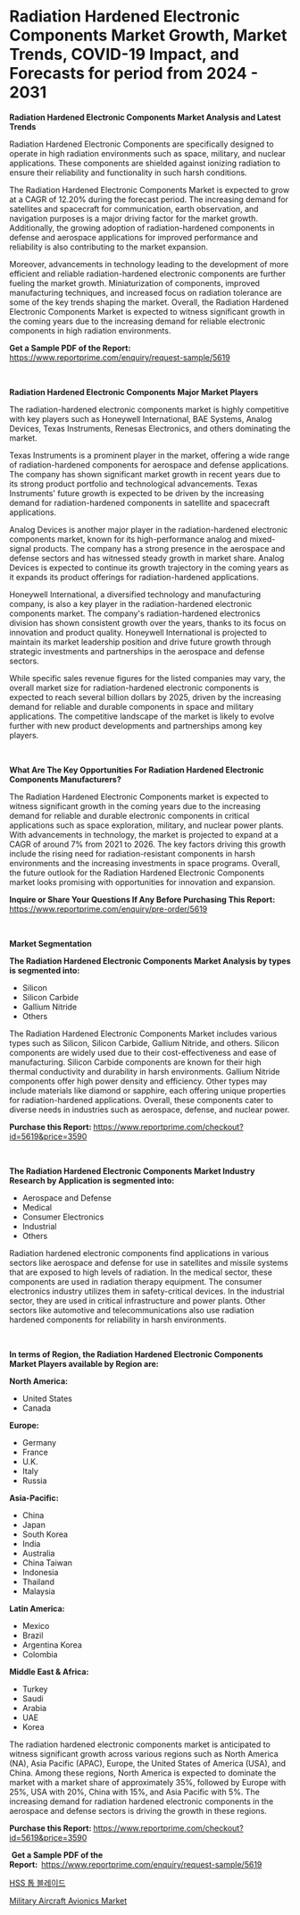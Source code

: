 <p><h1>Radiation Hardened Electronic Components Market Growth, Market Trends, COVID-19 Impact, and Forecasts for period from 2024 - 2031</h1></p><p><strong>Radiation Hardened Electronic Components Market Analysis and Latest Trends</strong></p>
<p><p>Radiation Hardened Electronic Components are specifically designed to operate in high radiation environments such as space, military, and nuclear applications. These components are shielded against ionizing radiation to ensure their reliability and functionality in such harsh conditions.</p><p>The Radiation Hardened Electronic Components Market is expected to grow at a CAGR of 12.20% during the forecast period. The increasing demand for satellites and spacecraft for communication, earth observation, and navigation purposes is a major driving factor for the market growth. Additionally, the growing adoption of radiation-hardened components in defense and aerospace applications for improved performance and reliability is also contributing to the market expansion.</p><p>Moreover, advancements in technology leading to the development of more efficient and reliable radiation-hardened electronic components are further fueling the market growth. Miniaturization of components, improved manufacturing techniques, and increased focus on radiation tolerance are some of the key trends shaping the market. Overall, the Radiation Hardened Electronic Components Market is expected to witness significant growth in the coming years due to the increasing demand for reliable electronic components in high radiation environments.</p></p>
<p><strong>Get a Sample PDF of the Report:&nbsp;</strong> <a href="https://www.reportprime.com/enquiry/request-sample/5619">https://www.reportprime.com/enquiry/request-sample/5619</a></p>
<p>&nbsp;</p>
<p><strong>Radiation Hardened Electronic Components Major Market Players</strong></p>
<p><p>The radiation-hardened electronic components market is highly competitive with key players such as Honeywell International, BAE Systems, Analog Devices, Texas Instruments, Renesas Electronics, and others dominating the market. </p><p>Texas Instruments is a prominent player in the market, offering a wide range of radiation-hardened components for aerospace and defense applications. The company has shown significant market growth in recent years due to its strong product portfolio and technological advancements. Texas Instruments' future growth is expected to be driven by the increasing demand for radiation-hardened components in satellite and spacecraft applications.</p><p>Analog Devices is another major player in the radiation-hardened electronic components market, known for its high-performance analog and mixed-signal products. The company has a strong presence in the aerospace and defense sectors and has witnessed steady growth in market share. Analog Devices is expected to continue its growth trajectory in the coming years as it expands its product offerings for radiation-hardened applications.</p><p>Honeywell International, a diversified technology and manufacturing company, is also a key player in the radiation-hardened electronic components market. The company's radiation-hardened electronics division has shown consistent growth over the years, thanks to its focus on innovation and product quality. Honeywell International is projected to maintain its market leadership position and drive future growth through strategic investments and partnerships in the aerospace and defense sectors.</p><p>While specific sales revenue figures for the listed companies may vary, the overall market size for radiation-hardened electronic components is expected to reach several billion dollars by 2025, driven by the increasing demand for reliable and durable components in space and military applications. The competitive landscape of the market is likely to evolve further with new product developments and partnerships among key players.</p></p>
<p>&nbsp;</p>
<p><strong>What Are The Key Opportunities For Radiation Hardened Electronic Components Manufacturers?</strong></p>
<p><p>The Radiation Hardened Electronic Components market is expected to witness significant growth in the coming years due to the increasing demand for reliable and durable electronic components in critical applications such as space exploration, military, and nuclear power plants. With advancements in technology, the market is projected to expand at a CAGR of around 7% from 2021 to 2026. The key factors driving this growth include the rising need for radiation-resistant components in harsh environments and the increasing investments in space programs. Overall, the future outlook for the Radiation Hardened Electronic Components market looks promising with opportunities for innovation and expansion.</p></p>
<p><strong>Inquire or Share Your Questions If Any Before Purchasing This Report:</strong> <a href="https://www.reportprime.com/enquiry/pre-order/5619">https://www.reportprime.com/enquiry/pre-order/5619</a></p>
<p>&nbsp;</p>
<p><strong>Market Segmentation</strong></p>
<p><strong>The Radiation Hardened Electronic Components Market Analysis by types is segmented into:</strong></p>
<p><ul><li>Silicon</li><li>Silicon Carbide</li><li>Gallium Nitride</li><li>Others</li></ul></p>
<p><p>The Radiation Hardened Electronic Components Market includes various types such as Silicon, Silicon Carbide, Gallium Nitride, and others. Silicon components are widely used due to their cost-effectiveness and ease of manufacturing. Silicon Carbide components are known for their high thermal conductivity and durability in harsh environments. Gallium Nitride components offer high power density and efficiency. Other types may include materials like diamond or sapphire, each offering unique properties for radiation-hardened applications. Overall, these components cater to diverse needs in industries such as aerospace, defense, and nuclear power.</p></p>
<p><strong>Purchase this Report:&nbsp;</strong><a href="https://www.reportprime.com/checkout?id=5619&price=3590">https://www.reportprime.com/checkout?id=5619&price=3590</a></p>
<p>&nbsp;</p>
<p><strong>The Radiation Hardened Electronic Components Market Industry Research by Application is segmented into:</strong></p>
<p><ul><li>Aerospace and Defense</li><li>Medical</li><li>Consumer Electronics</li><li>Industrial</li><li>Others</li></ul></p>
<p><p>Radiation hardened electronic components find applications in various sectors like aerospace and defense for use in satellites and missile systems that are exposed to high levels of radiation. In the medical sector, these components are used in radiation therapy equipment. The consumer electronics industry utilizes them in safety-critical devices. In the industrial sector, they are used in critical infrastructure and power plants. Other sectors like automotive and telecommunications also use radiation hardened components for reliability in harsh environments.</p></p>
<p>&nbsp;</p>
<p><strong>In terms of Region, the Radiation Hardened Electronic Components Market Players available by Region are:</strong></p>
<p>
    <p> <strong> North America: </strong>
        <ul>
            <li>United States</li>
            <li>Canada</li>
        </ul>
        </p> 
    <p> <strong> Europe: </strong>
        <ul>
            <li>Germany</li>
            <li>France</li>
            <li>U.K.</li>
            <li>Italy</li>
            <li>Russia</li>
        </ul>
        </p> 
    <p> <strong> Asia-Pacific: </strong>
        <ul>
            <li>China</li>
            <li>Japan</li>
            <li>South Korea</li>
            <li>India</li>
            <li>Australia</li>
            <li>China Taiwan</li>
            <li>Indonesia</li>
            <li>Thailand</li>
            <li>Malaysia</li>
        </ul>
        </p> 
    <p> <strong> Latin America: </strong>
        <ul>
            <li>Mexico</li>
            <li>Brazil</li>
            <li>Argentina Korea</li>
            <li>Colombia</li>
        </ul>
        </p> 
    <p> <strong> Middle East & Africa: </strong>
        <ul>
            <li>Turkey</li>
            <li>Saudi</li>
            <li>Arabia</li>
            <li>UAE</li>
            <li>Korea</li>
        </ul>
    </p>
    </p>
<p><p>The radiation hardened electronic components market is anticipated to witness significant growth across various regions such as North America (NA), Asia Pacific (APAC), Europe, the United States of America (USA), and China. Among these regions, North America is expected to dominate the market with a market share of approximately 35%, followed by Europe with 25%, USA with 20%, China with 15%, and Asia Pacific with 5%. The increasing demand for radiation hardened electronic components in the aerospace and defense sectors is driving the growth in these regions.</p></p>
<p><strong>Purchase this Report: </strong><a href="https://www.reportprime.com/checkout?id=5619&price=3590">https://www.reportprime.com/checkout?id=5619&price=3590</a></p>
<p>&nbsp;<strong>Get a Sample PDF of the Report:&nbsp;&nbsp;</strong><a href="https://www.reportprime.com/enquiry/request-sample/5619">https://www.reportprime.com/enquiry/request-sample/5619</a></p>
<p><strong></strong></p>
<p><p><a href="https://github.com/lzrvbyqzftro57/Market-Research-Report-List-1/blob/main/920384514541.md">HSS 톱 블레이드</a></p><p><a href="https://github.com/RoccoManning/Market-Research-Report-List-4/blob/main/military-aircraft-avionics-market.md">Military Aircraft Avionics Market</a></p></p>